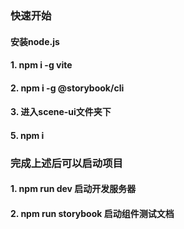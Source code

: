 ### 快速开始
#### 安装node.js
#### 1. npm i -g vite
#### 2. npm i -g @storybook/cli
#### 3. 进入scene-ui文件夹下
#### 5. npm i

### 完成上述后可以启动项目
#### 1. npm run dev 启动开发服务器
#### 2. npm run storybook 启动组件测试文档